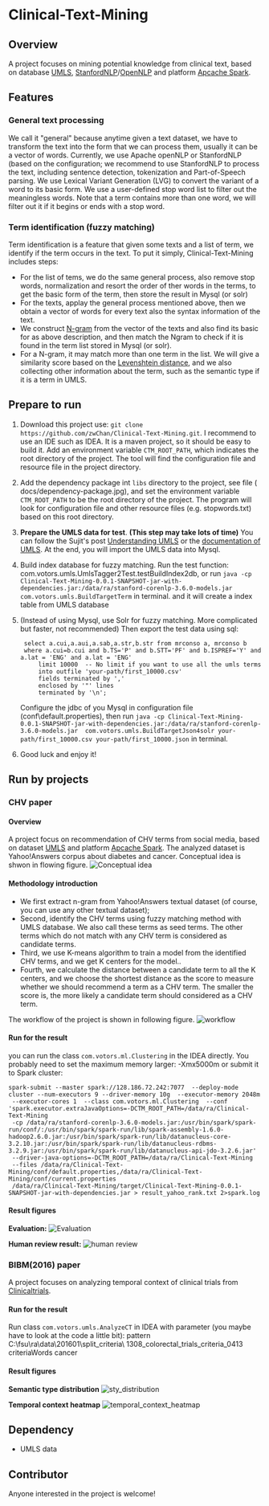 # Clinical-Text-Mining

## Overview

 A project focuses on mining potential knowledge from clinical text, based on database [UMLS](https://www.nlm.nih.gov/research/umls/),
   [StanfordNLP](http://nlp.stanford.edu/)/[OpenNLP](https://opennlp.apache.org/) and platform [Apcache Spark](http://spark.apache.org/).
 
## Features
### General text processing
 We call it "general" because anytime given a text dataset, we have to transform the text into
 the form that we can process them, usually it can be a vector of words.
 Currently, we use Apache openNLP or StanfordNLP (based on the configuration; we recommend to use StanfordNLP to process the text,
 including sentence detection, tokenization and  Part-of-Speech parsing.
 We use Lexical Variant Generation (LVG) to convert the variant of a word to its basic form.
 We use a user-defined stop word list to filter out the meaningless words. Note that a term contains
 more than one word, we will filter out it if it begins or ends with a stop word.

### Term identification (fuzzy matching)
 Term identification is a feature that given some texts and a list of term, we identify if the term 
 occurs in the text.
 To put it simply, Clinical-Text-Mining includes steps:

 - For the list of tems, we do the same general process, also remove stop words, normalization and
   resort the order of ther words in the terms, to get the basic form of the term, then store the result in Mysql (or solr)
 - For the texts, applay the general process mentioned above, then we obtain a vector of words for every
   text also the syntax information of the text.  
 - We construct [N-gram](https://en.wikipedia.org/wiki/N-gram) from the vector of the texts and also 
   find its basic for as above description, and then match the Ngram to check if it is found in the term list stored in Mysql (or solr).
 - For a N-gram, it may match more than one term in the list. We will give a similarity score based on
   the [Levenshtein distance](https://en.wikipedia.org/wiki/Levenshtein_distance), and we also collecting
   other information about the term, such as the semantic type if it is a term in UMLS.

## Prepare to run
1. Download this project use: `git clone https://github.com/zwChan/Clinical-Text-Mining.git`. I recommend
   to use an IDE such as IDEA.  It is a maven project, so it should be easy to build it.
   Add an environment variable `CTM_ROOT_PATH`, which indicates the root directory of the project. 
   The tool will find the configuration file and resource file in the project directory.
2. Add the dependency package int `libs` directory to the project, see file ( docs/dependency-package.jpg),
   and set the environment variable `CTM_ROOT_PATH` to be the root directory of the project. The program will
   look for configuration file and other resource files (e.g. stopwords.txt) based on this root directory.
3. **Prepare the UMLS data for test**. **(This step may take lots of time)**
   You can follow the Sujit's post [Understanding UMLS](http://sujitpal.blogspot.com/2014/01/understanding-umls.html)
   or the [documentation of UMLS](http://www.nlm.nih.gov/research/umls/new_users/online_learning/OVR_001.html).
   At the end, you will import the UMLS data into Mysql.
4. Build index database for fuzzy matching.
   Run the test function: com.votors.umls.UmlsTagger2Test.testBuildIndex2db, or
   run `java -cp Clinical-Text-Mining-0.0.1-SNAPSHOT-jar-with-dependencies.jar:/data/ra/stanford-corenlp-3.6.0-models.jar  com.votors.umls.BuildTargetTerm` in terminal.
   and it will create a index table from UMLS database

5. (Instead of using Mysql, use Solr for fuzzy matching. More complicated but faster, not recommended)
   Then export the test data  using sql:
   ```
    select a.cui,a.aui,a.sab,a.str,b.str from mrconso a, mrconso b
    where a.cui=b.cui and b.TS='P' and b.STT='PF' and b.ISPREF='Y' and a.lat = 'ENG' and a.lat = 'ENG'
        limit 10000  -- No limit if you want to use all the umls terms
        into outfile 'your-path/first_10000.csv'
        fields terminated by ','
        enclosed by '"' lines
        terminated by '\n';
   ```
   Configure the jdbc of you Mysql in configuration file (conf\default.properties), then
   run `java -cp Clinical-Text-Mining-0.0.1-SNAPSHOT-jar-with-dependencies.jar:/data/ra/stanford-corenlp-3.6.0-models.jar  com.votors.umls.BuildTargetJson4solr your-path/first_10000.csv your-path/first_10000.json`
   in terminal.

   
6. Good luck and enjoy it!

## Run by projects
### CHV paper
#### Overview

 A project focus on recommendation of CHV terms from social media, based on dataset [UMLS](https://www.nlm.nih.gov/research/umls/)
   and platform [Apcache Spark](http://spark.apache.org/). The analyzed dataset is Yahoo!Answers corpus about diabetes and cancer.
 Conceptual idea is shwon in flowing figure.
 ![Conceptual idea](docs/figurs/conceptual.png)

#### Methodology introduction
- We first extract n-gram from Yahoo!Answers textual dataset (of course, you can
 use any other textual dataset);
- Second, identify the CHV terms using fuzzy matching method with UMLS database. We also call these terms as seed terms.
   The other terms which do not match with any CHV term is considered as candidate terms.
- Third, we use K-means algorithm to train a model from the identified CHV terms, and we get K centers for the model..
- Fourth, we calculate the distance between a candidate term to all the K centers, and we choose the shortest distance
  as the score to measure whether we should recommend a term as a CHV term. The smaller the score is, the more likely a candidate
  term should considered as a CHV term.

 The workflow of the project is shown in following figure.
 ![workflow](docs/figurs/work-flow.png)
#### Run for the result
you can run the class `com.votors.ml.Clustering` in the IDEA directly. You probably need to set the maximum memory larger: -Xmx5000m
or submit it to Spark cluster:
```
spark-submit --master spark://128.186.72.242:7077  --deploy-mode cluster --num-executors 9 --driver-memory 10g  --executor-memory 2048m
 --executor-cores 1  --class com.votors.ml.Clustering  --conf 'spark.executor.extraJavaOptions=-DCTM_ROOT_PATH=/data/ra/Clinical-Text-Mining
 -cp /data/ra/stanford-corenlp-3.6.0-models.jar:/usr/bin/spark/spark-run/conf/:/usr/bin/spark/spark-run/lib/spark-assembly-1.6.0-hadoop2.6.0.jar:/usr/bin/spark/spark-run/lib/datanucleus-core-3.2.10.jar:/usr/bin/spark/spark-run/lib/datanucleus-rdbms-3.2.9.jar:/usr/bin/spark/spark-run/lib/datanucleus-api-jdo-3.2.6.jar'
 --driver-java-options=-DCTM_ROOT_PATH=/data/ra/Clinical-Text-Mining
 --files /data/ra/Clinical-Text-Mining/conf/default.properties,/data/ra/Clinical-Text-Mining/conf/current.properties
 /data/ra/Clinical-Text-Mining/target/Clinical-Text-Mining-0.0.1-SNAPSHOT-jar-with-dependencies.jar > result_yahoo_rank.txt 2>spark.log
```

#### Result figures
**Evaluation:**
 ![Evaluation](/docs/figurs/evaluation_simiterm.png)

**Human review result:**
 ![human review](docs/figurs/figure8_human_review.png)

### BIBM(2016) paper
A project focuses on analyzing temporal context of clinical trials from [Clinicaltrials](https://clinicaltrials.gov/).

#### Run for the result
Run class `com.votors.umls.AnalyzeCT` in IDEA with parameter (you maybe have to look at the code a little bit):
pattern C:\fsu\ra\data\201601\split_criteria\ 1308_colorectal_trials_criteria_0413 criteriaWords cancer

#### Result figures
**Semantic type distribution**
 ![sty_distribution](/docs/figurs/sty_distribution.png)

**Temporal context heatmap**
 ![temporal_context_heatmap](/docs/figurs/cui_duration_heatmap3.png)


## Dependency
 - UMLS data


## Contributor
  Anyone interested in the project is welcome!